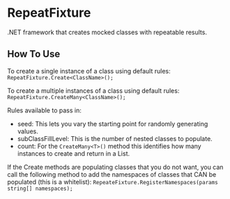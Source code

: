 # RepeatFixture
.NET framework that creates mocked classes with repeatable results.


## How To Use

To create a single instance of a class using default rules:
```RepeatFixture.Create<ClassName>();```

To create a multiple instances of a class using default rules:
```RepeatFixture.CreateMany<ClassName>();```

Rules available to pass in:
 - seed: This lets you vary the starting point for randomly generating values.
 - subClassFillLevel: This is the number of nested classes to populate.
 - count: For the `CreateMany<T>()` method this identifies how many instances to create and return in a List.


If the Create methods are populating classes that you do not want, you can call the following method to add the namespaces of classes that CAN be populated (this is a whitelist):
```RepeateFixture.RegisterNamespaces(params string[] namespaces);```